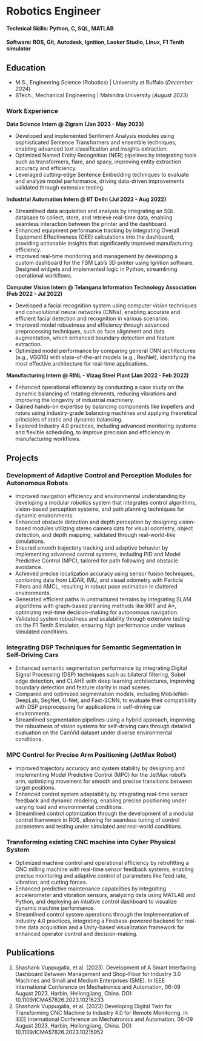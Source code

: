 # Robotics Engineer

#### Technical Skills: Python, C, SQL, MATLAB
#### Software: ROS, Git, Autodesk, Ignition, Looker Studio, Linux, F1 Tenth simulator

## Education
- M.S., Engineering Science (Robotics) | University at Buffalo (_December 2024_)
- BTech.,  Mechanical Engineering | Mahindra University (_August 2023_)

### Work Experience
**Data Science Intern @ Zigram (Jan 2023 - May 2023)**
- Developed and implemented Sentiment Analysis modules using sophisticated Sentence Transformers and ensemble techniques, enabling advanced text classification and insights extraction.
- Optimized Named Entity Recognition (NER) pipelines by integrating tools such as transformers, flare, and spacy, improving entity extraction accuracy and efficiency.
- Leveraged cutting-edge Sentence Embedding techniques to evaluate and analyze model performance, driving data-driven improvements validated through extensive testing.

**Industrial Automation Intern @ IIT Delhi (Jul 2022 - Aug 2022)**
- Streamlined data acquisition and analysis by integrating an SQL database to collect, store, and retrieve real-time data, enabling seamless interaction between the printer and the dashboard.
- Enhanced equipment performance tracking by integrating Overall Equipment Effectiveness (OEE) calculations into the dashboard, providing actionable insights that significantly improved manufacturing efficiency.
- Improved real-time monitoring and management by developing a custom dashboard for the FSM Lab’s 3D printer using Ignition software. Designed widgets and implemented logic in Python, streamlining operational workflows.

**Computer Vision Intern @ Telangana Information Technology Association (Feb 2022 - Jul 2022)**
- Developed a facial recognition system using computer vision techniques and convolutional neural networks (CNNs), enabling accurate and efficient facial detection and recognition in various scenarios.
- Improved model robustness and efficiency through advanced preprocessing techniques, such as face alignment and data augmentation, which enhanced boundary detection and feature extraction.
- Optimized model performance by comparing general CNN architectures (e.g., VGG16) with state-of-the-art models (e.g., ResNet), identifying the most effective architecture for real-time applications.

**Manufacturing Intern @  RINL - Vizag Steel Plant (Jan 2022 - Feb 2022)**
- Enhanced operational efficiency by conducting a case study on the dynamic balancing of rotating elements, reducing vibrations and improving the longevity of industrial machinery.
- Gained hands-on expertise by balancing components like impellers and rotors using industry-grade balancing machines and applying theoretical principles of static and dynamic balancing.
- Explored Industry 4.0 practices, including advanced monitoring systems and flexible scheduling, to improve precision and efficiency in manufacturing workflows.

## Projects
### Development of Adaptive Control and Perception Modules for Autonomous Robots
- Improved navigation efficiency and environmental understanding by developing a modular robotics system that integrates control algorithms, vision-based perception systems, and path planning techniques for dynamic environments.
- Enhanced obstacle detection and depth perception by designing vision-based modules utilizing stereo camera data for visual odometry, object detection, and depth mapping, validated through real-world-like simulations.
- Ensured smooth trajectory tracking and adaptive behavior by implementing advanced control systems, including PID and Model Predictive Control (MPC), tailored for path following and obstacle avoidance.
- Achieved precise localization accuracy using sensor fusion techniques, combining data from LiDAR, IMU, and visual odometry with Particle Filters and AMCL, resulting in robust pose estimation in cluttered environments.
- Generated efficient paths in unstructured terrains by integrating SLAM algorithms with graph-based planning methods like RRT and A*, optimizing real-time decision-making for autonomous navigation.
- Validated system robustness and scalability through extensive testing on the F1 Tenth Simulator, ensuring high performance under various simulated conditions.

### Integrating DSP Techniques for Semantic Segmentation in Self-Driving Cars
- Enhanced semantic segmentation performance by integrating Digital Signal Processing (DSP) techniques such as bilateral filtering, Sobel edge detection, and CLAHE with deep learning architectures, improving boundary detection and feature clarity in road scenes.
- Compared and optimized segmentation models, including MobileNet-DeepLab, SegNet, U-Net, and Fast-SCNN, to evaluate their compatibility with DSP preprocessing for applications in self-driving car environments.
- Streamlined segmentation pipelines using a hybrid approach, improving the robustness of vision systems for self-driving cars through detailed evaluation on the CamVid dataset under diverse environmental conditions.

### MPC Control for Precise Arm Positioning (JetMax Robot)
- Improved trajectory accuracy and system stability by designing and implementing Model Predictive Control (MPC) for the JetMax robot’s arm, optimizing movement for smooth and precise transitions between target positions.
- Enhanced control system adaptability by integrating real-time sensor feedback and dynamic modeling, enabling precise positioning under varying load and environmental conditions.
- Streamlined control optimization through the development of a modular control framework in ROS, allowing for seamless tuning of control parameters and testing under simulated and real-world conditions.

### Transforming existing CNC machine into Cyber Physical System
- Optimized machine control and operational efficiency by retrofitting a CNC milling machine with real-time sensor feedback systems, enabling precise monitoring and adaptive control of parameters like feed rate, vibration, and cutting forces.
- Enhanced predictive maintenance capabilities by integrating accelerometer and vibration sensors, analyzing data using MATLAB and Python, and deploying an intuitive control dashboard to visualize dynamic machine performance.
- Streamlined control system operations through the implementation of Industry 4.0 practices, integrating a Firebase-powered backend for real-time data acquisition and a Unity-based visualization framework for enhanced operator control and decision-making.

## Publications
1. Shashank Vuppugalla, et al. (2023). Development of A Smart Interfacing Dashboard Between Management and Shop-Floor for Industry 3.0 Machines and Small and Medium Enterprises (SME). In IEEE International Conference on Mechatronics and Automation, 06-09 August 2023, Harbin, Heilongjiang, China. DOI: 10.1109/ICMA57826.2023.10216233
2. Shashank Vuppugalla, et al. (2023).Developing Digital Twin for Transforming CNC Machine to Industry 4.0 for Remote Monitoring. In IEEE International Conference on Mechatronics and Automation, 06-09 August 2023, Harbin, Heilongjiang, China. DOI: 10.1109/ICMA57826.2023.10215952

